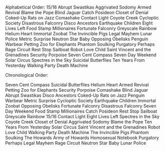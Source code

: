 Alphabetical Order: 
15/16
Abrupt Swastikas
Aggrivated Sodomy
Armed Revival
Blame the Pope
Blind Jaguar
Catch Posideon
Closet of Denial
Coked-Up Rats on Jazz
Comashake
Contact Light
Coyote Creek
Cycloptic Society
Disastrous Falconry
Disco Ancestors
Earthquake Children
Eight Lives Left
Food Stamp Millionaires
Fortunate Falconry
Greyscale Rainbow
Helium Heart
Immortal Zoobat
The Invincible Pigs
Legal Mayhem
Lunar Police
Metric Surprise
Neutron Star Baby
Opposing Obelisks
Penguin Warbear
Petting Zoo for Elephants
Phantom Soulking
Purgatory Perhaps
Rage Circuit
Rest Stop Sailboat
Robot Love Child
Saint Vincent and the Grenadines
Security Porpoise
Seven Cent Compass
Seven Day Weekend
Solar Circus
Spectres in the Sky
Suicidal Butterflies
Ten Years From Yesterday
Walking Party Death Machine





Chronological Order:

Seven Cent Compass
Suicidal Butterflies
Helium Heart
Armed Revival 
Petting Zoo for Elephants
Security Porpoise
Comashake
Blind Jaguar
Abrupt Swastikas
Disco Ancestors
Coked-Up Rats on Jazz
Penguin Warbear
Metric Surprise
Cycloptic Society
Earthquake Children
Immortal Zoobat
Opposing Obelisks
Fortunate Falconry
Disastrous Falconry
Seven Day Weekend
Food Stamp Millionaires
Catch Posideon
Rest Stop Sailboat
Greyscale Rainbow
15/16
Contact Light
Eight Lives Left
Spectres in the Sky
Coyote Creek
Closet of Denial
Aggrivated Sodomy
Blame the Pope
Ten Years From Yesterday
Solar Circus
Saint Vincent and the Grenadines
Robot Love Child
Walking Party Death Machine
The Invincible Pigs
Phantom Soulking
The Howards
Army of Howards
Homosexual Notebook
Purgatory Perhaps
Legal Mayhem
Rage Circuit
Neutron Star Baby
Lunar Police